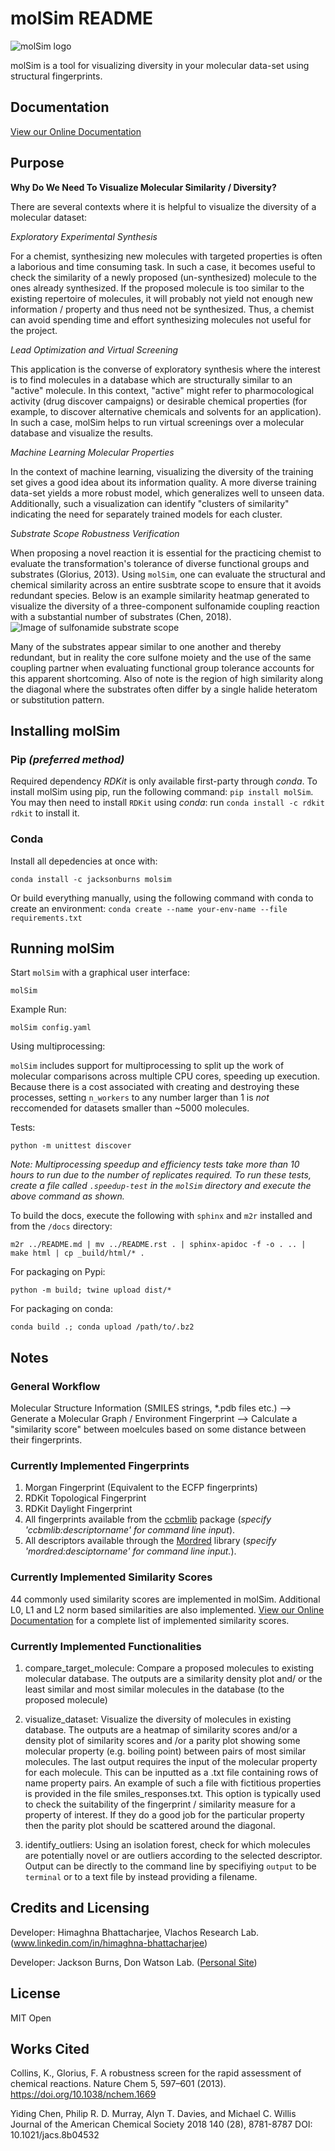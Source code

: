 # molSim README

![molSim logo](interfaces/UI/molSim-logo.png)

molSim is a tool for visualizing diversity in your molecular data-set using structural fingerprints. 

## Documentation
[View our Online Documentation](https://himaghna.github.io/molSim/)

## Purpose

__Why Do We Need To Visualize Molecular Similarity / Diversity?__

There are several contexts where it is helpful to visualize the diversity of a molecular dataset:

_Exploratory Experimental Synthesis_

For a chemist, synthesizing new molecules with targeted properties is often a laborious and time consuming task.
In such a case, it becomes useful to check the similarity of a newly proposed (un-synthesized) molecule to the ones already synthesized.
If the proposed molecule is too similar to the existing repertoire of molecules, it will probably not yield not enough new information /
property and thus need not be synthesized. Thus, a chemist can avoid spending
time and effort synthesizing molecules not useful for the project.

_Lead Optimization and Virtual Screening_

This application is the converse of exploratory synthesis where the interest is to find molecules in a database which are structurally similar to an "active" molecule. In this context, "active" might refer to pharmocological activity (drug discover campaigns) or desirable chemical properties (for example, to discover alternative chemicals and solvents for an application). In such a case, molSim helps to run virtual screenings over a molecular database and visualize the results.

_Machine Learning Molecular Properties_

In the context of machine learning, visualizing the diversity of the training set gives a good idea about its information quality.
A more diverse training data-set yields a more robust model, which generalizes well to unseen data. Additionally, such a visualization can 
identify "clusters of similarity" indicating the need for separately trained models for each cluster.

_Substrate Scope Robustness Verification_

When proposing a novel reaction it is essential for the practicing chemist to evaluate the transformation's tolerance of diverse functional groups and substrates (Glorius, 2013). Using `molSim`, one can evaluate the structural and chemical similarity across an entire susbtrate scope to ensure that it avoids redundant species. Below is an example similarity heatmap generated to visualize the diversity of a three-component sulfonamide coupling reaction with a substantial number of substrates (Chen, 2018).
![Image of sulfonamide substrate scope](tests/sulfonamide-substrate-scope.png)

Many of the substrates appear similar to one another and thereby redundant, but in reality the core sulfone moiety and the use of the same coupling partner when evaluating functional group tolerance accounts for this apparent shortcoming. Also of note is the region of high similarity along the diagonal where the substrates often differ by a single halide heteratom or substitution pattern.

## Installing molSim
### Pip _(preferred method)_
Required dependency _RDKit_ is only available first-party through _conda_. To install molSim using pip, run the following command: `pip install molSim`. You may then need to install `RDKit` using _conda_: run `conda install -c rdkit rdkit` to install it. 

### Conda
Install all depedencies at once with:

`conda install -c jacksonburns molsim`

Or build everything manually, using the following command with conda to create an environment:
`conda create --name your-env-name --file requirements.txt`

## Running molSim
Start `molSim` with a graphical user interface:

`molSim`

Example Run:

`molSim config.yaml`

Using multiprocessing:

`molSim` includes support for multiprocessing to split up the work of molecular comparisons across multiple CPU cores, speeding up execution. Because there is a cost associated with creating and destroying these processes, setting `n_workers` to any number larger than 1 is _not_ reccomended for datasets smaller than ~5000 molecules.

Tests:

`python -m unittest discover`

_Note: Multiprocessing speedup and efficiency tests take more than 10 hours to run due to the number of replicates required. To run these tests, create a file called `.speedup-test` in the `molSim` directory and execute the above command as shown._

To build the docs, execute the following with `sphinx` and `m2r` installed and from the `/docs` directory:

`m2r ../README.md | mv ../README.rst . | sphinx-apidoc -f -o . .. | make html | cp _build/html/* .`

For packaging on Pypi:

`python -m build; twine upload dist/*`

For packaging on conda:

`conda build .; conda upload /path/to/.bz2`

## Notes

### General Workflow

Molecular Structure Information (SMILES strings, *.pdb files etc.) --> Generate a Molecular Graph / Environment Fingerprint
--> Calculate a "similarity score" between moelcules based on some distance between their fingerprints.

### Currently Implemented Fingerprints

1. Morgan Fingerprint (Equivalent to the ECFP fingerprints)
2. RDKit Topological Fingerprint
3. RDKit Daylight Fingerprint
4. All fingerprints available from the [ccbmlib](https://github.com/vogt-m/ccbmlib) package (_specify 'ccbmlib:descriptorname' for command line input_).
5. All descriptors available through the [Mordred](https://github.com/mordred-descriptor/mordred) library (_specify 'mordred:desciptorname' for command line input._).

### Currently Implemented Similarity Scores

44 commonly used similarity scores are implemented in molSim.
Additional L0, L1 and L2 norm based similarities are also implemented. [View our Online Documentation](https://himaghna.github.io/molSim/) for a complete list of implemented similarity scores.


### Currently Implemented Functionalities

1. compare_target_molecule: Compare a proposed molecules to existing molecular database. The outputs are a similarity density plot
and/ or the least similar and most similar molecules in the database (to the proposed molecule)

2. visualize_dataset: Visualize the diversity of molecules in existing database. The outputs are a heatmap of similarity scores and/or
a density plot of similarity scores and /or a parity plot showing some molecular property (e.g. boiling point) between 
pairs of most similar molecules. The last output requires the input of the molecular property for each molecule.
This can be inputted as a .txt file containing rows of name property pairs. An example of such a file with fictitious properties is
provided in the file smiles_responses.txt. This option is typically used to check the suitability of the fingerprint / similarity measure
for a property of interest. If they do a good job for the particular property then the parity plot should be scattered around the diagonal.

3. identify_outliers: Using an isolation forest, check for which molecules are potentially novel or are outliers according to the selected descriptor. Output can be directly to the command line by specifiying `output` to be `terminal` or to a text file by instead providing a filename.

## Credits and Licensing

Developer: Himaghna Bhattacharjee, Vlachos Research Lab. (www.linkedin.com/in/himaghna-bhattacharjee)

Developer: Jackson Burns, Don Watson Lab. ([Personal Site](https://www.jacksonwarnerburns.com/))

## License
MIT Open

## Works Cited
Collins, K., Glorius, F. A robustness screen for the rapid assessment of chemical reactions. Nature Chem 5, 597–601 (2013). https://doi.org/10.1038/nchem.1669

Yiding Chen, Philip R. D. Murray, Alyn T. Davies, and Michael C. Willis
Journal of the American Chemical Society 2018 140 (28), 8781-8787
DOI: 10.1021/jacs.8b04532
